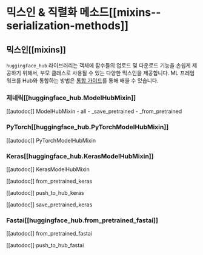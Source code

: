 <!--⚠️ Note that this file is in Markdown but contain specific syntax for our doc-builder (similar to MDX) that may not be
rendered properly in your Markdown viewer.
-->

# 믹스인 & 직렬화 메소드[[mixins--serialization-methods]]

## 믹스인[[mixins]]

`huggingface_hub` 라이브러리는 객체에 함수들의 업로드 및 다운로드 기능을 손쉽게 제공하기 위해서, 부모 클래스로 사용될 수 있는 다양한 믹스인을 제공합니다.
ML 프레임워크를 Hub와 통합하는 방법은 [통합 가이드](../guides/integrations)를 통해 배울 수 있습니다.

### 제네릭[[huggingface_hub.ModelHubMixin]]

[[autodoc]] ModelHubMixin
    - all
    - _save_pretrained
    - _from_pretrained

### PyTorch[[huggingface_hub.PyTorchModelHubMixin]]

[[autodoc]] PyTorchModelHubMixin

### Keras[[huggingface_hub.KerasModelHubMixin]]

[[autodoc]] KerasModelHubMixin

[[autodoc]] from_pretrained_keras

[[autodoc]] push_to_hub_keras

[[autodoc]] save_pretrained_keras

### Fastai[[huggingface_hub.from_pretrained_fastai]]

[[autodoc]] from_pretrained_fastai

[[autodoc]] push_to_hub_fastai
